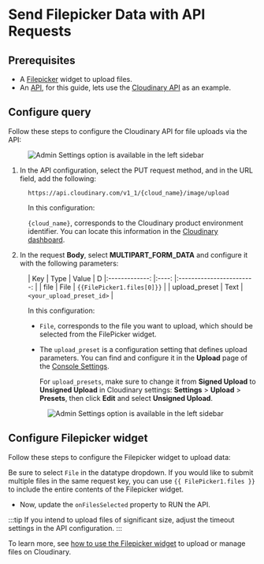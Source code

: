 # Send Filepicker Data with API Requests





## Prerequisites

* A [Filepicker](/reference/widgets/filepicker) widget to upload files.
* An [API](/connect-data/reference/rest-api), for this guide, lets use the [Cloudinary API](https://cloudinary.com/documentation/image_upload_api_reference) as an example.




## Configure query

Follow these steps to configure the Cloudinary API for file uploads via the API:

<figure>
  <img src="/img/api-cloud-2.png" style= {{width:"700px", height:"auto"}} alt="Admin Settings option is available in the left sidebar"/>
  <figcaption align = "center"><i></i></figcaption>
</figure>


1. In the API configuration, select the PUT request method, and in the URL field, add the following:

<dd>

```API
https://api.cloudinary.com/v1_1/{cloud_name}/image/upload
```

In this configuration:

`{cloud_name}`, corresponds to the Cloudinary product environment identifier. You can locate this information in the [Cloudinary dashboard](https://console.cloudinary.com/console).

</dd>

2. In the request **Body**, select **MULTIPART_FORM_DATA** and configure it with the following parameters:

<dd>

|      Key      	| Type 	|           Value          	| D
|:-------------:	|:----:	|:------------------------:	|
| file          	| File 	| `{{FilePicker1.files[0]}}` 	|
| upload_preset 	| Text 	| `<your_upload_preset_id>`                   	|

In this configuration:

* `File`, corresponds to the file you want to upload, which should be selected from the FilePicker widget.
* The `upload_preset` is a configuration setting that defines upload parameters. You can find and configure it in the **Upload** page of the [Console Settings](https://console.cloudinary.com/settings/upload).
  
  For `upload_presets`, make sure to change it from **Signed Upload** to **Unsigned Upload** in Cloudinary settings: **Settings** > **Upload** > **Presets**, then click **Edit** and select **Unsigned Upload**.




<figure>
  <img src="/img/presets-api9.png" style= {{width:"700px", height:"auto"}} alt="Admin Settings option is available in the left sidebar"/>
  <figcaption align = "center"><i></i></figcaption>
</figure>

</dd>






## Configure Filepicker widget

Follow these steps to configure the Filepicker widget to upload data:

Be sure to select `File` in the datatype dropdown. If you would like to submit multiple files in the same request key, you can use `{{ FilePicker1.files }}` to include the entire contents of the Filepicker widget.

* Now, update the `onFilesSelected` property to RUN the API.

:::tip
If you intend to upload files of significant size, adjust the timeout settings in the API configuration.
:::

To learn more,  see [how to use the Filepicker widget](https://www.appsmith.com/blog/upload-and-manage-files-on-cloudinary-with-the-filepicker-widget) to upload or manage files on Cloudinary.


